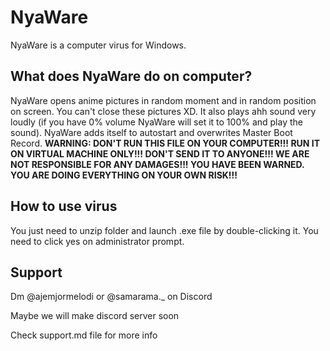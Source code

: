 # NyaWare

NyaWare is a computer virus for Windows.

## What does NyaWare do on computer?

NyaWare opens anime pictures in random moment and in random position on screen. You can't close these pictures XD. It also plays ahh sound very loudly (if you have 0% volume NyaWare will set it to 100% and play the sound). NyaWare adds itself to autostart and overwrites Master Boot Record. **WARNING: DON'T RUN THIS FILE ON YOUR COMPUTER!!! RUN IT ON VIRTUAL MACHINE ONLY!!! DON'T SEND IT TO ANYONE!!! WE ARE NOT RESPONSIBLE FOR ANY DAMAGES!!! YOU HAVE BEEN WARNED. YOU ARE DOING EVERYTHING ON YOUR OWN RISK!!!**


## How to use virus

You just need to unzip folder and launch .exe file by double-clicking it. You need to click yes on administrator prompt.

## Support

Dm @ajemjormelodi or @samarama._ on Discord

Maybe we will make discord server soon

Check support.md file for more info 
